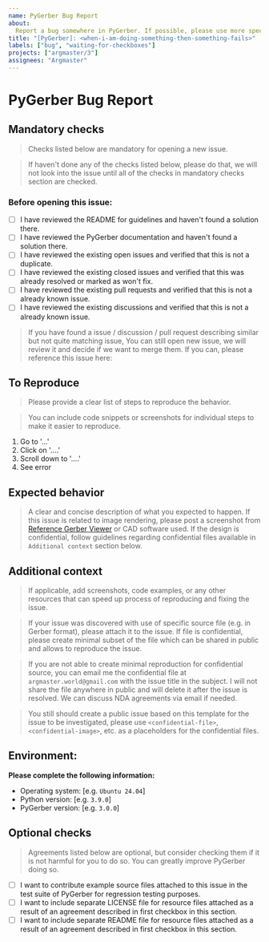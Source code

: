 ```yaml
---
name: PyGerber Bug Report
about:
  Report a bug somewhere in PyGerber. If possible, please use more specific templates.
title: "[PyGerber]: <when-i-am-doing-something-then-something-fails>"
labels: ["bug", "waiting-for-checkboxes"]
projects: ["argmaster/3"]
assignees: "Argmaster"
---
```


# PyGerber Bug Report

## Mandatory checks

> Checks listed below are mandatory for opening a new issue.

> If haven't done any of the checks listed below, please do that, we will not look into
> the issue until all of the checks in mandatory checks section are checked.

### Before opening this issue:

- [ ] I have reviewed the README for guidelines and haven't found a solution there.
- [ ] I have reviewed the PyGerber documentation and haven't found a solution there.
- [ ] I have reviewed the existing open issues and verified that this is not a
      duplicate.
- [ ] I have reviewed the existing closed issues and verified that this was already
      resolved or marked as won't fix.
- [ ] I have reviewed the existing pull requests and verified that this is not a already
      known issue.
- [ ] I have reviewed the existing discussions and verified that this is not a already
      known issue.

> If you have found a issue / discussion / pull request describing similar but not quite
> matching issue, You can still open new issue, we will review it and decide if we want
> to merge them. If you can, please reference this issue here:

## To Reproduce

> Please provide a clear list of steps to reproduce the behavior.

> You can include code snippets or screenshots for individual steps to make it easier to
> reproduce.

1. Go to '...'
2. Click on '....'
3. Scroll down to '....'
4. See error

## Expected behavior

> A clear and concise description of what you expected to happen. If this issue is
> related to image rendering, please post a screenshot from
> [Reference Gerber Viewer](https://gerber-viewer.ucamco.com/) or CAD software used. If
> the design is confidential, follow guidelines regarding confidential files available
> in `Additional context` section below.

## Additional context

> If applicable, add screenshots, code examples, or any other resources that can speed
> up process of reproducing and fixing the issue.

> If your issue was discovered with use of specific source file (e.g. in Gerber format),
> please attach it to the issue. If file is confidential, please create minimal subset
> of the file which can be shared in public and allows to reproduce the issue.

> If you are not able to create minimal reproduction for confidential source, you can
> email me the confidential file at `argmaster.world@gmail.com` with the issue title in
> the subject. I will not share the file anywhere in public and will delete it after the
> issue is resolved. We can discuss NDA agreements via email if needed.

> You still should create a public issue based on this template for the issue to be
> investigated, please use `<confidential-file>`, `<confidential-image>`, etc. as a
> placeholders for the confidential files.

## Environment:

**Please complete the following information:**

- Operating system: [e.g. `Ubuntu 24.04`]
- Python version: [e.g. `3.9.0`]
- PyGerber version: [e.g. `3.0.0`]

## Optional checks

> Agreements listed below are optional, but consider checking them if it is not harmful
> for you to do so. You can greatly improve PyGerber doing so.

- [ ] I want to contribute example source files attached to this issue in the test suite
      of PyGerber for regression testing purposes.
- [ ] I want to include separate LICENSE file for resource files attached as a result of
      an agreement described in first checkbox in this section.
- [ ] I want to include separate README file for resource files attached as a result of
      an agreement described in first checkbox in this section.
